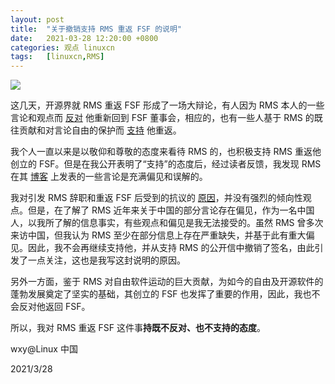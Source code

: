 ```yaml
---
layout: post
title:	"关于撤销支持 RMS 重返 FSF 的说明"
date:	2021-03-28 12:20:00 +0800 
categories:	观点 linuxcn 
tags:	[linuxcn,RMS]
---
```



![](/Asserts/Images//attachment/album/202103/28/121849hyl7qql21ty15bla.jpg)


这几天，开源界就 RMS 重返 FSF 形成了一场大辩论，有人因为 RMS 本人的一些言论和观点而 [反对](https://rms-open-letter.github.io/) 他重新回到 FSF 董事会，相应的，也有一些人基于 RMS 的既往贡献和对言论自由的保护而 [支持](https://rms-support-letter.github.io/) 他重返。


我个人一直以来是以敬仰和尊敬的态度来看待 RMS 的，也积极支持 RMS 重返他创立的 FSF。但是在我公开表明了“支持”的态度后，经过读者反馈，我发现 RMS 在其 [博客](http://www.stallman.org/) 上发表的一些言论是充满偏见和误解的。


我对引发 RMS 辞职和重返 FSF 后受到的抗议的 [原因](https://jorgemorais.gitlab.io/justice-for-rms/)，并没有强烈的倾向性观点。但是，在了解了 RMS 近年来关于中国的部分言论存在偏见，作为一名中国人，以我所了解的信息事实，有些观点和偏见是我无法接受的。虽然 RMS 曾多次来访中国，但我认为 RMS 至少在部分信息上存在严重缺失，并基于此有重大偏见。因此，我不会再继续支持他，并从支持 RMS 的公开信中撤销了签名，由此引发了一点关注，这也是我写这封说明的原因。


另外一方面，鉴于 RMS 对自由软件运动的巨大贡献，为如今的自由及开源软件的蓬勃发展奠定了坚实的基础，其创立的 FSF 也发挥了重要的作用，因此，我也不会反对他返回 FSF。


所以，我对 RMS 重返 FSF 这件事**持既不反对、也不支持的态度**。


wxy@Linux 中国


2021/3/28
